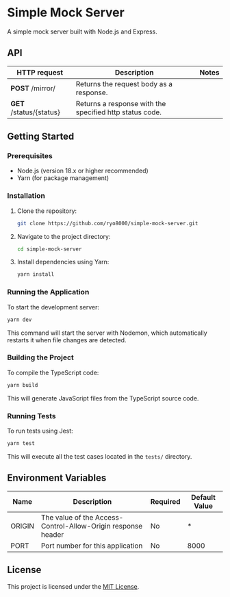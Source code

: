 # Simple Mock Server

A simple mock server built with Node.js and Express.

## API

| HTTP request             | Description                                             | Notes |
| ------------------------ | ------------------------------------------------------- | ----- |
| **POST** /mirror/        | Returns the request body as a response.                 |       |
| **GET** /status/{status} | Returns a response with the specified http status code. |       |

## Getting Started

### Prerequisites

- Node.js (version 18.x or higher recommended)
- Yarn (for package management)

### Installation

1. Clone the repository:

   ```bash
   git clone https://github.com/ryo8000/simple-mock-server.git
   ```

2. Navigate to the project directory:

   ```bash
   cd simple-mock-server
   ```

3. Install dependencies using Yarn:

   ```bash
   yarn install
   ```

### Running the Application

To start the development server:

```bash
yarn dev
```

This command will start the server with Nodemon, which automatically restarts it when file changes are detected.

### Building the Project

To compile the TypeScript code:

```bash
yarn build
```

This will generate JavaScript files from the TypeScript source code.

### Running Tests

To run tests using Jest:

```bash
yarn test
```

This will execute all the test cases located in the `tests/` directory.

## Environment Variables

| Name   | Description                                                  | Required | Default Value |
| ------ | ------------------------------------------------------------ | -------- | ------------- |
| ORIGIN | The value of the Access-Control-Allow-Origin response header | No       | \*            |
| PORT   | Port number for this application                             | No       | 8000          |

## License

This project is licensed under the [MIT License](./LICENSE).
